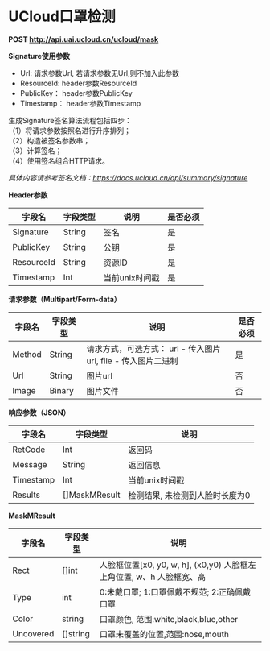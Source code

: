

#  UCloud口罩检测

**POST http://api.uai.ucloud.cn/ucloud/mask**

**Signature使用参数**

- Url: 请求参数Url, 若请求参数无Url,则不加入此参数
- ResourceId: header参数ResourceId
- PublicKey： header参数PublicKey
- Timestamp： header参数Timestamp


生成Signature签名算法流程包括四步：  
（1）将请求参数按照名进行升序排列；  
（2）构造被签名参数串；  
（3）计算签名；  
（4）使用签名组合HTTP请求。  

*具体内容请参考签名文档：https://docs.ucloud.cn/api/summary/signature*

**Header参数**

| 字段名 | 字段类型 | 说明 | 是否必须 |
| ------ | -------- | ---- | -------- |
| Signature | String | 签名 | 是 |
| PublicKey | String | 公钥 | 是 |
| ResourceId | String | 资源ID | 是 |
| Timestamp | Int | 当前unix时间戳 | 是 |

**请求参数（Multipart/Form-data）**

| 字段名 | 字段类型 | 说明 | 是否必须 |
| ------ | -------- | ---- | -------- |
| Method  | String  | 请求方式，可选方式： url - 传入图片url, file - 传入图片二进制  | 是     |
| Url     | String  | 图片url                                     | 否     |
| Image   | Binary  | 图片文件                                      | 否     |

**响应参数（JSON）**

| 字段名 | 字段类型 | 说明 |
| ------ | -------- | ---- |
| RetCode | Int | 返回码 |
| Message | String | 返回信息 |
| Timestamp | Int | 当前unix时间戳 |
| Results | []MaskMResult  | 检测结果, 未检测到人脸时长度为0 |

**MaskMResult**

| 字段名 | 字段类型 | 说明 |
| ------ | -------- | ---- |
| Rect        | []int  | 人脸框位置[x0, y0, w, h], (x0,y0) 人脸框左上角位置, w、h 人脸框宽、高 |
| Type      | int  | 0:未戴口罩; 1:口罩佩戴不规范; 2:正确佩戴口罩 |
| Color  | string  | 口罩颜色, 范围:white,black,blue,other  |
| Uncovered  | []string  | 口罩未覆盖的位置,范围:nose,mouth  |
